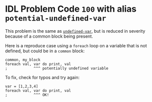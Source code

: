 # IDL Problem Code `100` with alias `potential-undefined-var`

<!--@include: ./severity/execution_error.md-->

This problem is the same as [`undefined-var`](./99.md), but is reduced in severity because of a common block being present.

Here is a reproduce case using a `foreach` loop on a variable that is not defined, but could be in a `common` block:

```idl
common, my_block
foreach val, var do print, val
;            ^^^ potentially undefined variable
```

To fix, check for typos and try again:

```idl
var = [1,2,3,4]
foreach val, var do print, val
;            ^^^ OK!
```
